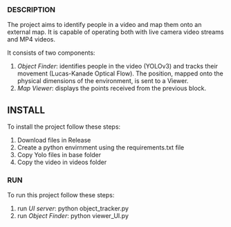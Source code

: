 
### DESCRIPTION

The project aims to identify people in a video and map them onto an external map. 
It is capable of operating both with live camera video streams and MP4 videos.

It consists of two components:
1. *Object Finder*: identifies people in the video (YOLOv3) and tracks their 
movement (Lucas-Kanade Optical Flow). The position, mapped onto the physical 
dimensions of the environment, is sent to a Viewer.
2. *Map Viewer*: displays the points received from the previous block.

## INSTALL
To install the project follow these steps:
1. Download files in Release
2. Create a python envirnment using the requirements.txt file
3. Copy Yolo files in base folder
4. Copy the video in videos folder

### RUN
To run this project follow these steps:
1. run *UI server*: python object_tracker.py
2. run *Object Finder*: python viewer_UI.py

